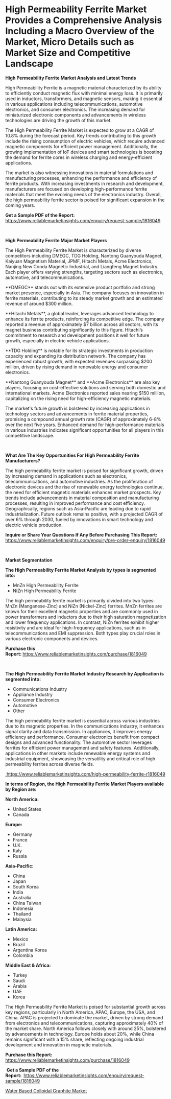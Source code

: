 <p><h1>High Permeability Ferrite Market Provides a Comprehensive Analysis Including a Macro Overview of the Market, Micro Details such as Market Size and Competitive Landscape</h1></p><p><strong>High Permeability Ferrite Market Analysis and Latest Trends</strong></p>
<p><p>High Permeability Ferrite is a magnetic material characterized by its ability to efficiently conduct magnetic flux with minimal energy loss. It is primarily used in inductors, transformers, and magnetic sensors, making it essential in various applications including telecommunications, automotive electronics, and consumer electronics. The increasing demand for miniaturized electronic components and advancements in wireless technologies are driving the growth of this market.</p><p>The High Permeability Ferrite Market is expected to grow at a CAGR of 10.8% during the forecast period. Key trends contributing to this growth include the rising consumption of electric vehicles, which require advanced magnetic components for efficient power management. Additionally, the growing implementation of IoT devices and smart technologies is boosting the demand for ferrite cores in wireless charging and energy-efficient applications.</p><p>The market is also witnessing innovations in material formulations and manufacturing processes, enhancing the performance and efficiency of ferrite products. With increasing investments in research and development, manufacturers are focused on developing high-performance ferrite materials that meet the evolving needs of the electronics industry. Overall, the high permeability ferrite sector is poised for significant expansion in the coming years.</p></p>
<p><strong>Get a Sample PDF of the Report:&nbsp;</strong> <a href="https://www.reliablemarketinsights.com/enquiry/request-sample/1816049?utm_campaign=3523&utm_medium=2&utm_source=Github&utm_content=ia&utm_term=01042025&utm_id=high-permeability-ferrite">https://www.reliablemarketinsights.com/enquiry/request-sample/1816049</a></p>
<p>&nbsp;</p>
<p><strong>High Permeability Ferrite Major Market Players</strong></p>
<p><p>The High Permeability Ferrite Market is characterized by diverse competitors including DMEGC, TDG Holding, Nantong Guanyouda Magnet, Kaiyuan Magnetism Material, JPMF, Hitachi Metals, Acme Electronics, Nanjing New Conda Magnetic Industrial, and Liangfeng Magnet Industry. Each player offers varying strengths, targeting sectors such as electronics, automotive, and telecommunications.</p><p>**DMEGC** stands out with its extensive product portfolio and strong market presence, especially in Asia. The company focuses on innovation in ferrite materials, contributing to its steady market growth and an estimated revenue of around $300 million.</p><p>**Hitachi Metals**, a global leader, leverages advanced technology to enhance its ferrite products, reinforcing its competitive edge. The company reported a revenue of approximately $7 billion across all sectors, with its magnet business contributing significantly to this figure. Hitachi’s commitment to research and development positions it well for future growth, especially in electric vehicle applications.</p><p>**TDG Holding** is notable for its strategic investments in production capacity and expanding its distribution network. The company has experienced robust growth, with expected revenues surpassing $200 million, driven by rising demand in renewable energy and consumer electronics.</p><p>**Nantong Guanyouda Magnet** and **Acme Electronics** are also key players, focusing on cost-effective solutions and serving both domestic and international markets. Acme Electronics reported sales nearing $150 million, capitalizing on the rising need for high-efficiency magnetic materials.</p><p>The market's future growth is bolstered by increasing applications in technology sectors and advancements in ferrite material properties, promising a compound annual growth rate (CAGR) of approximately 6-8% over the next five years. Enhanced demand for high-performance materials in various industries indicates significant opportunities for all players in this competitive landscape.</p></p>
<p>&nbsp;</p>
<p><strong>What Are The Key Opportunities For High Permeability Ferrite Manufacturers?</strong></p>
<p><p>The high permeability ferrite market is poised for significant growth, driven by increasing demand in applications such as electronics, telecommunications, and automotive industries. As the proliferation of electronic devices and the rise of renewable energy technologies continue, the need for efficient magnetic materials enhances market prospects. Key trends include advancements in material composition and manufacturing processes, resulting in improved performance and cost efficiency. Geographically, regions such as Asia-Pacific are leading due to rapid industrialization. Future outlook remains positive, with a projected CAGR of over 6% through 2030, fueled by innovations in smart technology and electric vehicle production.</p></p>
<p><strong>Inquire or Share Your Questions If Any Before Purchasing This Report:</strong> <a href="https://www.reliablemarketinsights.com/enquiry/pre-order-enquiry/1816049?utm_campaign=3523&utm_medium=2&utm_source=Github&utm_content=ia&utm_term=01042025&utm_id=high-permeability-ferrite">https://www.reliablemarketinsights.com/enquiry/pre-order-enquiry/1816049</a></p>
<p>&nbsp;</p>
<p><strong>Market Segmentation</strong></p>
<p><strong>The High Permeability Ferrite Market Analysis by types is segmented into:</strong></p>
<p><ul><li>MnZn High Permeability Ferrite</li><li>NiZn High Permeability Ferrite</li></ul></p>
<p><p>The high permeability ferrite market is primarily divided into two types: MnZn (Manganese-Zinc) and NiZn (Nickel-Zinc) ferrites. MnZn ferrites are known for their excellent magnetic properties and are commonly used in power transformers and inductors due to their high saturation magnetization and lower frequency applications. In contrast, NiZn ferrites exhibit higher resistivity and are ideal for high-frequency applications, such as in telecommunications and EMI suppression. Both types play crucial roles in various electronic components and devices.</p></p>
<p><strong>Purchase this Report:&nbsp;</strong><a href="https://www.reliablemarketinsights.com/purchase/1816049?utm_campaign=3523&utm_medium=2&utm_source=Github&utm_content=ia&utm_term=01042025&utm_id=high-permeability-ferrite">https://www.reliablemarketinsights.com/purchase/1816049</a></p>
<p>&nbsp;</p>
<p><strong>The High Permeability Ferrite Market Industry Research by Application is segmented into:</strong></p>
<p><ul><li>Communications Industry</li><li>Appliance Industry</li><li>Consumer Electronics</li><li>Automotive</li><li>Other</li></ul></p>
<p><p>The high permeability ferrite market is essential across various industries due to its magnetic properties. In the communications industry, it enhances signal clarity and data transmission. In appliances, it improves energy efficiency and performance. Consumer electronics benefit from compact designs and advanced functionality. The automotive sector leverages ferrites for efficient power management and safety features. Additionally, applications in other markets include renewable energy systems and industrial equipment, showcasing the versatility and critical role of high permeability ferrites across diverse fields.</p></p>
<p><a href="https://www.reliablemarketinsights.com/high-permeability-ferrite-r1816049?utm_campaign=3523&utm_medium=2&utm_source=Github&utm_content=ia&utm_term=01042025&utm_id=high-permeability-ferrite">&nbsp;https://www.reliablemarketinsights.com/high-permeability-ferrite-r1816049</a></p>
<p><strong>In terms of Region, the High Permeability Ferrite Market Players available by Region are:</strong></p>
<p>
    <p> <strong> North America: </strong>
        <ul>
            <li>United States</li>
            <li>Canada</li>
        </ul>
        </p> 
    <p> <strong> Europe: </strong>
        <ul>
            <li>Germany</li>
            <li>France</li>
            <li>U.K.</li>
            <li>Italy</li>
            <li>Russia</li>
        </ul>
        </p> 
    <p> <strong> Asia-Pacific: </strong>
        <ul>
            <li>China</li>
            <li>Japan</li>
            <li>South Korea</li>
            <li>India</li>
            <li>Australia</li>
            <li>China Taiwan</li>
            <li>Indonesia</li>
            <li>Thailand</li>
            <li>Malaysia</li>
        </ul>
        </p> 
    <p> <strong> Latin America: </strong>
        <ul>
            <li>Mexico</li>
            <li>Brazil</li>
            <li>Argentina Korea</li>
            <li>Colombia</li>
        </ul>
        </p> 
    <p> <strong> Middle East & Africa: </strong>
        <ul>
            <li>Turkey</li>
            <li>Saudi</li>
            <li>Arabia</li>
            <li>UAE</li>
            <li>Korea</li>
        </ul>
    </p>
    </p>
<p><p>The High Permeability Ferrite Market is poised for substantial growth across key regions, particularly in North America, APAC, Europe, the USA, and China. APAC is projected to dominate the market, driven by strong demand from electronics and telecommunications, capturing approximately 40% of the market share. North America follows closely with around 25%, bolstered by advancements in technology. Europe holds about 20%, while China remains significant with a 15% share, reflecting ongoing industrial development and innovation in magnetic materials.</p></p>
<p><strong>Purchase this Report: </strong><a href="https://www.reliablemarketinsights.com/purchase/1816049?utm_campaign=3523&utm_medium=2&utm_source=Github&utm_content=ia&utm_term=01042025&utm_id=high-permeability-ferrite">https://www.reliablemarketinsights.com/purchase/1816049</a></p>
<p>&nbsp;<strong>Get a Sample PDF of the Report:&nbsp;&nbsp;</strong><a href="https://www.reliablemarketinsights.com/enquiry/request-sample/1816049?utm_campaign=3523&utm_medium=2&utm_source=Github&utm_content=ia&utm_term=01042025&utm_id=high-permeability-ferrite">https://www.reliablemarketinsights.com/enquiry/request-sample/1816049</a></p>
<p><strong></strong></p>
<p><p><a href="https://github.com/tafuaraasswn/Market-Research-Report-List-1/blob/main/water-based-colloidal-graphite-market.md?utm_campaign=3523&utm_medium=2&utm_source=Github&utm_content=ia&utm_term=01042025&utm_id=high-permeability-ferrite">Water Based Colloidal Graphite Market</a></p></p>